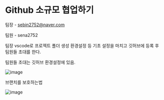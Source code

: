 # Github 소규모 협업하기

팀장 - sebin2752@naver.com

팀원 - sena2752

팀장 vscode로 프로젝트 폴더 생성 환경설정 등 기초 설정을 마치고 깃허브에 등록 후 팀원들 초대를 한다.

팀원들 초대는 깃허브 환경설정에 있음.

![image](https://github.com/user-attachments/assets/4835f6fb-ecb9-4120-bbe0-aba2a229426e)

브랜치를 보호하는법

![image](https://github.com/user-attachments/assets/ce2cdc3f-7116-41a1-85ae-49b00edfcc94)
